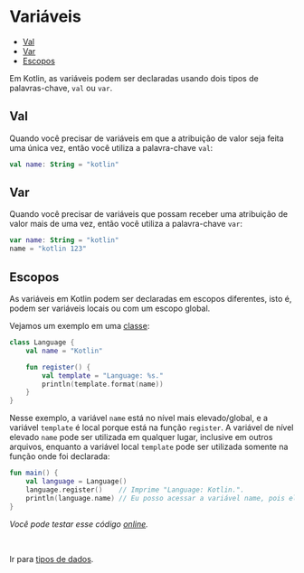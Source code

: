 # Variáveis

* [Val](#val)
* [Var](#var)
* [Escopos](#scopes)

Em Kotlin, as variáveis podem ser declaradas usando dois tipos de palavras-chave, `val` ou `var`.

<div id='val'></div> 

## Val

Quando você precisar de variáveis em que a atribuição de valor seja feita uma única vez, então você utiliza a
palavra-chave `val`:

```kotlin
val name: String = "kotlin"
```

<div id='var'></div> 

## Var

Quando você precisar de variáveis que possam receber uma atribuição de valor mais de uma vez, então você utiliza a
palavra-chave `var`:

```kotlin
var name: String = "kotlin"
name = "kotlin 123"
```

<div id='scopes'></div> 

## Escopos

As variáveis em Kotlin podem ser declaradas em escopos diferentes, isto é, podem ser variáveis locais ou com um escopo
global.

Vejamos um exemplo em uma [classe](CLASS.md):

```kotlin
class Language {
    val name = "Kotlin"

    fun register() {
        val template = "Language: %s."
        println(template.format(name))
    }
}
```

Nesse exemplo, a variável `name` está no nível mais elevado/global, e a variável `template` é local porque está na
função `register`. A variável de nível elevado `name` pode ser utilizada em qualquer lugar, inclusive em outros
arquivos, enquanto a variável local `template` pode ser utilizada somente na função onde foi declarada:

```kotlin
fun main() {
    val language = Language()
    language.register()    // Imprime "Language: Kotlin.".
    println(language.name) // Eu posso acessar a variável name, pois ela é global. Imprime "Kotlin".
}
```

_Você pode testar esse código [online](https://pl.kotl.in/2EZqH2QuF)._

<br>

Ir para [tipos de dados](TYPES.md).
